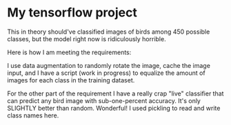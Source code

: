# My tensorflow project

This in theory should've classified images of birds among 450 possible classes, but the model right now is ridiculously horrible.

Here is how I am meeting the requirements:

I use data augmentation to randomly rotate the image, cache the image input, and I have a script (work in progress) to
equalize the amount of images for each class in the training dataset.

For the other part of the requirement I have a really crap "live" classifier that can predict any bird image with sub-one-percent accuracy.
It's only SLIGHTLY better than random. Wonderful! I used pickling to read and write class names here.
